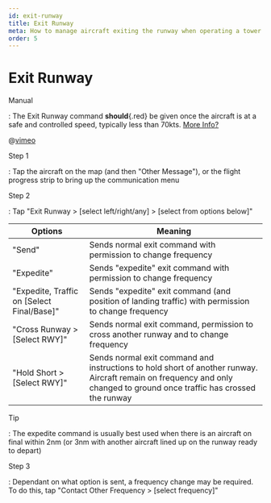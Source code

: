 ```yaml
---
id: exit-runway
title: Exit Runway
meta: How to manage aircraft exiting the runway when operating a tower facility within Infinite Flight.
order: 5
---
```




# Exit Runway



Manual

: The Exit Runway command **should**{.red} be given once the aircraft is at a safe and controlled speed, typically less than 70kts. [More Info?](/guide/atc-manual/3.-tower/3.5-exit-runway-go-around#3.5.1)



@[vimeo](563268378)



Step 1

: Tap the aircraft on the map (and then "Other Message"), or the flight progress strip to bring up the communication menu



Step 2

: Tap "Exit Runway > [select left/right/any] > [select from options below]"



| Options                                    | Meaning                                                      |
| ------------------------------------------ | ------------------------------------------------------------ |
| "Send"                                     | Sends normal exit command with permission to change frequency |
| "Expedite"                                 | Sends "expedite" exit command with permission to change frequency |
| "Expedite, Traffic on [Select Final/Base]" | Sends "expedite" exit command (and position of landing traffic) with permission to change frequency |
| "Cross Runway > [Select RWY]"              | Sends normal exit command, permission to cross another runway and to change frequency |
| "Hold Short > [Select RWY]"                | Sends normal exit command and instructions to hold short of another runway. Aircraft remain on frequency and only changed to ground once traffic has crossed the runway |



Tip

: The expedite command is usually best used when there is an aircraft on final within 2nm (or 3nm with another aircraft lined up on the runway ready to depart) 



Step 3

: Dependant on what option is sent, a frequency change may be required. To do this, tap "Contact Other Frequency > [select frequency]"

